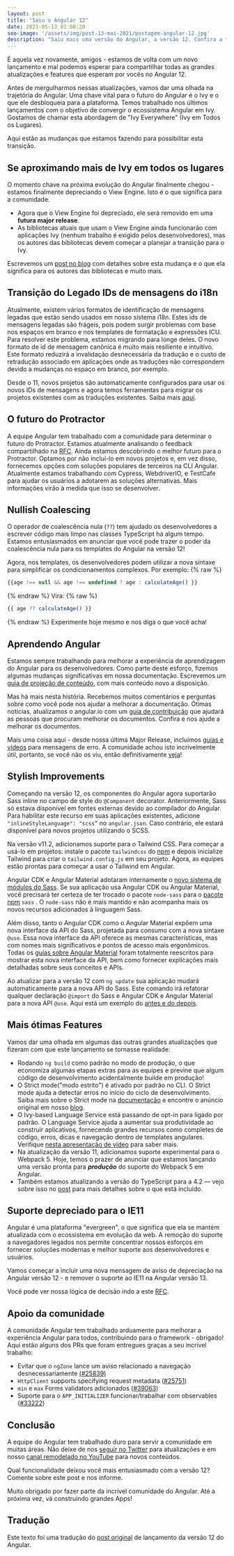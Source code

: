 ```yaml
---
layout: post
title: "Saiu o Angular 12"
date: 2021-05-13 01:08:20
seo-image: '/assets/img/post-13-mai-2021/postagem-angular-12.jpg'
description: "Saiu mais uma versão do Angular, a versão 12. Confira a tradução do post oficial de lançamento dessa nova versão e fique por dentro das novidades" 
---
```


É aquela vez novamente, amigos - estamos de volta com um novo lançamento e mal podemos esperar para compartilhar todas as grandes atualizações e features que esperam por vocês no Angular 12.

Antes de mergulharmos nessas atualizações, vamos dar uma olhada na trajetória do Angular. Uma chave vital para o futuro do Angular é o Ivy e o que ele desbloqueia para a plataforma. Temos trabalhado nos últimos lançamentos com o objetivo de convergir o ecossistema Angular em Ivy. Gostamos de chamar esta abordagem de "Ivy Everywhere" (Ivy em Todos os Lugares).

Aqui estão as mudanças que estamos fazendo para possibilitar esta transição.

## Se aproximando mais de Ivy em todos os lugares

O momento chave na próxima evolução do Angular finalmente chegou - estamos finalmente depreciando o View Engine. Isto é o que significa para a comunidade.

-   Agora que o View Engine foi depreciado, ele será removido em uma **futura major release**.
-   As bibliotecas atuais que usam o View Engine ainda funcionarão com aplicações Ivy (nenhum trabalho é exigido pelos desenvolvedores), mas os autores das bibliotecas devem começar a planejar a transição para o Ivy.

Escrevemos um [post no blog](https://blog.angular.io/upcoming-improvements-to-angular-library-distribution-76c02f782aa4) com detalhes sobre esta mudança e o que ela significa para os autores das bibliotecas e muito mais.

## Transição do Legado IDs de mensagens do i18n

Atualmente, existem vários formatos de identificação de mensagens legadas que estão sendo usados em nosso sistema i18n. Estes ids de mensagens legadas são frágeis, pois podem surgir problemas com base nos espaços em branco e nos templates de formatação e expressões ICU. Para resolver este problema, estamos migrando para longe deles. O novo formato de id de mensagem canônica é muito mais resiliente e intuitivo. Este formato reduzirá a invalidação desnecessária da tradução e o custo de retradução associado em aplicações onde as traduções não correspondem devido a mudanças no espaço em branco, por exemplo.

Desde o 11, novos projetos são automaticamente configurados para usar os novos IDs de mensagens e agora temos ferramentas para migrar os projetos existentes com as traduções existentes. Saiba mais [aqui](https://v12.angular.io/guide/migration-legacy-message-id).

## O futuro do Protractor

A equipe Angular tem trabalhado com a comunidade para determinar o futuro do Protractor. Estamos atualmente analisando o feedback compartilhado na [RFC](https://github.com/angular/protractor/issues/5502). Ainda estamos descobrindo o melhor futuro para o Protractor. Optamos por não incluí-lo em novos projetos e, em vez disso, fornecemos opções com soluções populares de terceiros na CLI Angular. Atualmente estamos trabalhando com Cypress, WebdriverIO, e TestCafe para ajudar os usuários a adotarem as soluções alternativas. Mais informações virão à medida que isso se desenvolver.

##  Nullish Coalescing

O operador de coalescência nula (`??`) tem ajudado os desenvolvedores a escrever código mais limpo nas classes TypeScript há algum tempo. Estamos entusiasmados em anunciar que você pode trazer o poder da coalescência nula para os templates do Angular na versão 12!

Agora, nos templates, os desenvolvedores podem utilizar a nova sintaxe para simplificar os condicionamentos complexos. Por exemplo:
{% raw %}
```typescript
{{age !== null && age !== undefined ? age : calculateAge() }}
```
{% endraw %}
Vira:
{% raw %}
```typescript
{{ age ?? calculateAge() }}
```
{% endraw %}
Experimente hoje mesmo e nos diga o que você acha!

## Aprendendo Angular

Estamos sempre trabalhando para melhorar a experiência de aprendizagem do Angular para os desenvolvedores. Como parte deste esforço, fizemos algumas mudanças significativas em nossa documentação. Escrevemos um [guia de projeção de conteúdo](https://v12.angular.io/guide/content-projection), com mais conteúdo novo a disposição.

Mas há mais nesta história. Recebemos muitos comentários e perguntas sobre como você pode nos ajudar a melhorar a documentação. Ótimas notícias, atualizamos o angular.io com um [guia de contribuição](https://angular.io/guide/contributors-guide-overview) que ajudará as pessoas que procuram melhorar os documentos. Confira e nos ajude a melhorar os documentos.

Mais uma coisa aqui - desde nossa última Major Release, incluímos [guias e vídeos](https://blog.angular.io/angular-debugging-guides-dfe0ef915036) para mensagens de erro. A comunidade achou isto incrivelmente útil, portanto, se você não os viu, então definitivamente [veja](https://angular.io/errors)!

## Stylish Improvements

Começando na versão 12, os componentes do Angular agora suportarão Sass inline no campo de style do `@Component` decorator. Anteriormente, Sass só estava disponível em fontes externas devido ao compilador do Angular. Para habilitar este recurso em suas aplicações existentes, adicione `"inlineStyleLanguage": "scss”`  no  `angular.json`. Caso contrário, ele estará disponível para novos projetos utilizando o SCSS.

Na versão v11.2, adicionamos suporte para o Tailwind CSS. Para começar a usá-lo em projetos: instale o pacote `tailwindcss` do [npm](https://www.npmjs.com/package/tailwindcss) e depois inicialize Tailwind para criar o `tailwind.config.js` em seu projeto. Agora, as equipes estão prontas para começar a usar o Tailwind em Angular.

Angular CDK e Angular Material adotaram internamente o [novo sistema de módulos do Sass](https://sass-lang.com/blog/the-module-system-is-launched). Se sua aplicação usa Angular CDK ou Angular Material, você precisará ter certeza de ter trocado o pacote `node-sass` para o [pacote npm](https://www.npmjs.com/package/sass) `sass` . O `node-sass` não é mais mantido e não acompanha mais os novos recursos adicionados à linguagem Sass.

Além disso, tanto o Angular CDK como o Angular Material expõem uma nova interface da API do Sass, projetada para consumo com a nova sintaxe `@use`. Essa nova interface da API oferece as mesmas características, mas com nomes mais significativos e pontos de acesso mais ergonômicos. Todas os [guias sobre Angular Material](https://material.angular.io/guides) foram totalmente reescritos para mostrar esta nova interface da API, bem como fornecer explicações mais detalhadas sobre seus conceitos e APIs.

Ao atualizar para a versão 12 com `ng update` sua aplicação mudará automaticamente para a nova API do Sass. Este comando irá refatorar qualquer declaração `@import` do Sass e Angular CDK e Angular Material para a nova API `@use`.  Aqui está um exemplo do [antes e do depois](https://gist.github.com/MarkTechson/6283b6a3b353f9e38964af0740e29280).

## Mais ótimas Features

Vamos dar uma olhada em algumas das outras grandes atualizações que fizeram com que este lançamento se tornasse realidade:

-   Rodando  `ng build`  como padrão no modo de produção, o que economiza algumas etapas extras para as equipes e previne que algum código de desenvolvimento acidentalmente builde em produção!
-   O Strict mode("modo estrito") é ativado por padrão no CLI. O Strict mode ajuda a detectar erros no início do ciclo de desenvolvimento. Saiba mais sobre o Strict mode na [documentação](https://angular.io/guide/strict-mode) e encontre o anúncio original em nosso [blog](https://blog.angular.io/with-best-practices-from-the-start-d64881a16de8).
-   O Ivy-based Language Service está passando de opt-in para ligado por padrão. O Language Service ajuda a aumentar sua produtividade ao construir aplicativos, fornecendo grandes recursos como completes de código, erros, dicas e navegação dentro de templates angulares. Verifique [nesta apresentação de vídeo](https://www.youtube.com/watch?v=doVYC32hjIw) para saber mais.
-   Na atualização da versão 11, adicionamos suporte experimental para o Webpack 5. Hoje, temos o prazer de anunciar que estamos lançando uma versão pronta para **_produção_** do suporte do Webpack 5 em Angular. 
-   Também estamos atualizando a versão do TypeScript para a 4.2 — vejo sobre isso no [post](https://devblogs.microsoft.com/typescript/announcing-typescript-4-2/)  para mais detalhes sobre o que está incluído.

##  Suporte depreciado para o IE11

Angular é uma plataforma "evergreen", o que significa que ela se mantém atualizada com o ecossistema em evolução da web. A remoção do suporte a navegadores legados nos permite concentrar nossos esforços em fornecer soluções modernas e melhor suporte aos desenvolvedores e usuários.

Vamos começar a incluir uma nova mensagem de aviso de depreciação na Angular versão 12 - e remover o suporte ao IE11 na Angular versão 13.

Você pode ver nossa lógica de decisão indo a este [RFC](https://github.com/angular/angular/issues/41840).

## Apoio da comunidade

A comunidade Angular tem trabalhado arduamente para melhorar a experiência Angular para todos, contribuindo para o framework - obrigado! Aqui estão alguns dos PRs que foram entregues graças a seu incrível trabalho:

-   Evitar que o  `ngZone`  lance um aviso relacionado a navegação desnecessariamente  [(#25839)](https://github.com/angular/angular/pull/25839)
-   `HttpClient`  supports specifying request metadata ([#25751](https://github.com/angular/angular/pull/25751))
-   `min`  e  `max`  Forms validators adicionados ([#39063](https://github.com/angular/angular/pull/39063))
-   Suporte para o  `APP_INITIALIZER`  funcionar/trabalhar com observables ([#33222](https://github.com/angular/angular/pull/33222))

## Conclusão

A equipe do Angular tem trabalhado duro para servir a comunidade em muitas áreas. Não deixe de nos [seguir no Twitter](https://twitter.com/angular)  para atualizações e em nosso [canal remodelado no YouTube](https://www.youtube.com/channel/UCbn1OgGei-DV7aSRo_HaAiw)  para novos conteúdos.

Qual funcionalidade deixou você mais entusiasmado com a versão 12? Comente sobre este post e nos informe.

Muito obrigado por fazer parte da incrível comunidade do Angular. Até a próxima vez, vá construindo grandes Apps!
## Tradução
Este texto foi uma tradução do [post original](https://blog.angular.io/angular-v12-is-now-available-32ed51fbfd49) de lançamento da versão 12 do Angular.  

